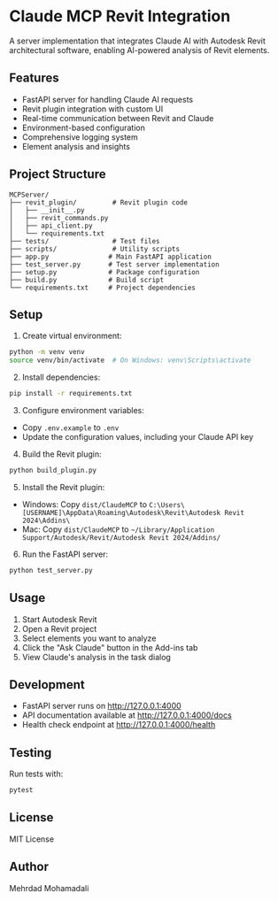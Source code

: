 # Claude MCP Revit Integration

A server implementation that integrates Claude AI with Autodesk Revit architectural software, enabling AI-powered analysis of Revit elements.

## Features

- FastAPI server for handling Claude AI requests
- Revit plugin integration with custom UI
- Real-time communication between Revit and Claude
- Environment-based configuration
- Comprehensive logging system
- Element analysis and insights

## Project Structure

```
MCPServer/
├── revit_plugin/         # Revit plugin code
│   ├── __init__.py
│   ├── revit_commands.py
│   ├── api_client.py
│   └── requirements.txt
├── tests/                # Test files
├── scripts/              # Utility scripts
├── app.py               # Main FastAPI application
├── test_server.py       # Test server implementation
├── setup.py             # Package configuration
├── build.py             # Build script
└── requirements.txt     # Project dependencies
```

## Setup

1. Create virtual environment:
```bash
python -m venv venv
source venv/bin/activate  # On Windows: venv\Scripts\activate
```

2. Install dependencies:
```bash
pip install -r requirements.txt
```

3. Configure environment variables:
- Copy `.env.example` to `.env`
- Update the configuration values, including your Claude API key

4. Build the Revit plugin:
```bash
python build_plugin.py
```

5. Install the Revit plugin:
- Windows: Copy `dist/ClaudeMCP` to `C:\Users\[USERNAME]\AppData\Roaming\Autodesk\Revit\Autodesk Revit 2024\Addins\`
- Mac: Copy `dist/ClaudeMCP` to `~/Library/Application Support/Autodesk/Revit/Autodesk Revit 2024/Addins/`

6. Run the FastAPI server:
```bash
python test_server.py
```

## Usage

1. Start Autodesk Revit
2. Open a Revit project
3. Select elements you want to analyze
4. Click the "Ask Claude" button in the Add-ins tab
5. View Claude's analysis in the task dialog

## Development

- FastAPI server runs on http://127.0.0.1:4000
- API documentation available at http://127.0.0.1:4000/docs
- Health check endpoint at http://127.0.0.1:4000/health

## Testing

Run tests with:
```bash
pytest
```

## License

MIT License

## Author

Mehrdad Mohamadali